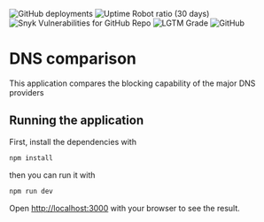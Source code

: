 ![GitHub deployments](https://img.shields.io/github/deployments/samrobbins85/dns-comparison/Production?style=for-the-badge)
![Uptime Robot ratio (30 days)](https://img.shields.io/uptimerobot/ratio/m785610728-8c502e35a61c7e11767072c7?style=for-the-badge)
![Snyk Vulnerabilities for GitHub Repo](https://img.shields.io/snyk/vulnerabilities/github/samrobbins85/dns-comparison?style=for-the-badge)
![LGTM Grade](https://img.shields.io/lgtm/grade/javascript/github/samrobbins85/dns-comparison?style=for-the-badge)
![GitHub](https://img.shields.io/github/license/samrobbins85/dns-comparison?style=for-the-badge)
# DNS comparison
This application compares the blocking capability of the major DNS providers

## Running the application

First, install the dependencies with

```bash
npm install
```

then you can run it with
```bash
npm run dev
```

Open [http://localhost:3000](http://localhost:3000) with your browser to see the result.



